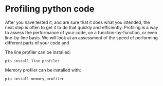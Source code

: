 
# Profiling python code

 After you have tested it, and are sure that it does what you intended, the
 next step is often to get it to do that quickly and efficiently. Profiling is
 a way to assess the performance of your code, on a function-by-function, or
 even line-by-line basis. We will look at an assessment of the speed of
 performing different parts of your code and 


The line profiler can be installed: 

    pip install line_profiler


Memory profiler can be installed with:

    pip install memory_profiler
